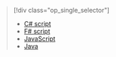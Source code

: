 > [!div class="op_single_selector"] 
> * [C# script](../articles/azure-functions/functions-reference-csharp.md) 
> * [F# script](../articles/azure-functions/functions-reference-fsharp.md) 
> * [JavaScript](../articles/azure-functions/functions-reference-node.md) 
> * [Java](../articles/azure-functions/functions-reference-java.md) 
  
